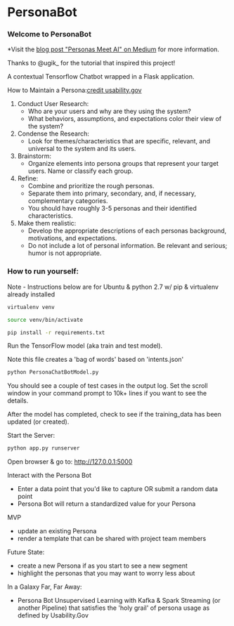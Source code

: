 # PersonaBot
### Welcome to PersonaBot

*Visit the [blog post "Personas Meet AI" on Medium](https://medium.com/@jmadden4/persona-development-meets-ai-9bf2603351d8) for more information. 

Thanks to @ugik_ for the tutorial that inspired this project!

A contextual Tensorflow Chatbot wrapped in a Flask application. 

How to Maintain a Persona:[credit usability.gov](https://usability.gov/how-to-and-tools/methods/personas.html)

1) Conduct User Research:
	* Who are your users and why are they using the system? 
	* What behaviors, assumptions, and expectations color their view of the system?
2) Condense the Research: 
	* Look for themes/characteristics that are specific, relevant, and universal to the system and its users.
3) Brainstorm: 
	* Organize elements into persona groups that represent your target users. Name or classify each group.
4) Refine: 
	* Combine and prioritize the rough personas. 
	* Separate them into primary, secondary, and, if necessary, complementary categories. 
	* You should have roughly 3-5 personas and their identified characteristics.
5) Make them realistic: 
	* Develop the appropriate descriptions of each personas background, motivations, and expectations. 
	* Do not include a lot of personal information. Be relevant and serious; humor is not appropriate.



### How to run yourself: 

Note - Instructions below are for Ubuntu & python 2.7 w/ pip & virtualenv already installed
 
```bash
virtualenv venv

source venv/bin/activate

pip install -r requirements.txt
```

Run the TensorFlow model (aka train and test model). 

Note this file creates a 'bag of words' based on 'intents.json'
```bash
python PersonaChatBotModel.py
```
You should see a couple of test cases in the output log. Set the scroll window in your command prompt to 10k+ lines if you want to see the details. 

After the model has completed, check to see if the training_data has been updated (or created). 

Start the Server:
```bash
python app.py runserver
```
Open browser & go to: http://127.0.0.1:5000

Interact with the Persona Bot
* Enter a data point that you'd like to capture OR submit a random data point
* Persona Bot will return a standardized value for your Persona


MVP
* update an existing Persona
* render a template that can be shared with project team members

Future State: 
* create a new Persona if as you start to see a new segment
* highlight the personas that you may want to worry less about

In a Galaxy Far, Far Away: 
* Persona Bot Unsupervised Learning with Kafka & Spark Streaming (or another Pipeline) that satisfies the 'holy grail' of persona usage as defined by Usability.Gov 



